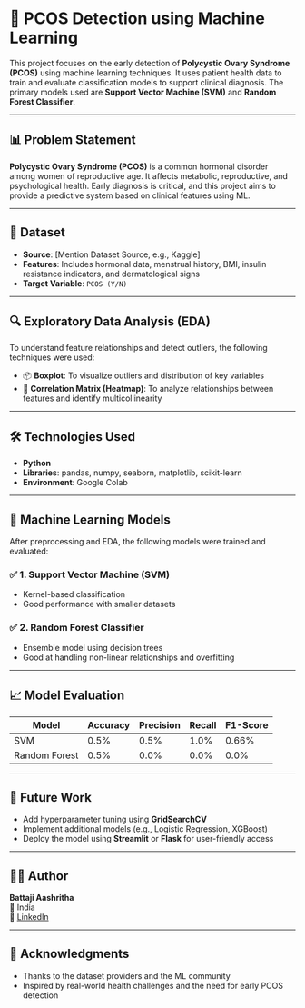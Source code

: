 # 🧠 PCOS Detection using Machine Learning

This project focuses on the early detection of **Polycystic Ovary Syndrome (PCOS)** using machine learning techniques. It uses patient health data to train and evaluate classification models to support clinical diagnosis. The primary models used are **Support Vector Machine (SVM)** and **Random Forest Classifier**.

---

## 📊 Problem Statement

**Polycystic Ovary Syndrome (PCOS)** is a common hormonal disorder among women of reproductive age. It affects metabolic, reproductive, and psychological health. Early diagnosis is critical, and this project aims to provide a predictive system based on clinical features using ML.

---

## 📁 Dataset

- **Source**: [Mention Dataset Source, e.g., Kaggle]
- **Features**: Includes hormonal data, menstrual history, BMI, insulin resistance indicators, and dermatological signs
- **Target Variable**: `PCOS (Y/N)`

---

## 🔍 Exploratory Data Analysis (EDA)

To understand feature relationships and detect outliers, the following techniques were used:
- 📦 **Boxplot**: To visualize outliers and distribution of key variables
- 🔗 **Correlation Matrix (Heatmap)**: To analyze relationships between features and identify multicollinearity

---

## 🛠️ Technologies Used

- **Python**
- **Libraries**: pandas, numpy, seaborn, matplotlib, scikit-learn
- **Environment**: Google Colab

---

## 🤖 Machine Learning Models

After preprocessing and EDA, the following models were trained and evaluated:

### ✅ 1. **Support Vector Machine (SVM)**
- Kernel-based classification
- Good performance with smaller datasets

### ✅ 2. **Random Forest Classifier**
- Ensemble model using decision trees
- Good at handling non-linear relationships and overfitting

---

## 📈 Model Evaluation

| Model               | Accuracy | Precision | Recall | F1-Score |
|---------------------|----------|-----------|--------|----------|
| SVM                 | 0.5%      | 0.5%      | 1.0%    | 0.66%  |
| Random Forest       | 0.5%      | 0.0%     | 0.0%    | 0.0%    |

---

## 🚀 Future Work

- Add hyperparameter tuning using **GridSearchCV**
- Implement additional models (e.g., Logistic Regression, XGBoost)
- Deploy the model using **Streamlit** or **Flask** for user-friendly access

---

## 👩‍💻 Author

**Battaji Aashritha**   
📍 India  
🔗 [LinkedIn](www.linkedin.com/in/battaji-aashritha-13b7b232a)

---

## 🙏 Acknowledgments

- Thanks to the dataset providers and the ML community
- Inspired by real-world health challenges and the need for early PCOS detection
